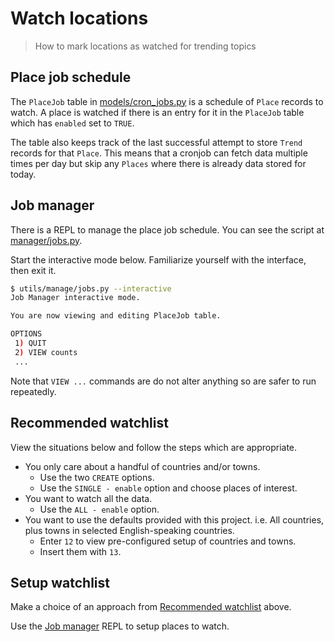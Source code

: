 # Watch locations
> How to mark locations as watched for trending topics


## Place job schedule

The `PlaceJob` table in [models/cron_jobs.py](https://github.com/MichaelCurrin/twitterverse/blob/master/app/models/cron_jobs.py) is a schedule of `Place` records to watch. A place is watched if there is an entry for it in the `PlaceJob` table which has `enabled` set to `TRUE`.

The table also keeps track of the last successful attempt to store `Trend` records for that `Place`. This means that a cronjob can fetch data multiple times per day but skip any `Places` where there is already data stored for today.

## Job manager

There is a REPL to manage the place job schedule. You can see the script at [manager/jobs.py](https://github.com/MichaelCurrin/twitterverse/blob/master/app/utils/manage/jobs.py).

Start the interactive mode below. Familiarize yourself with the interface, then exit it.

```bash
$ utils/manage/jobs.py --interactive
Job Manager interactive mode.

You are now viewing and editing PlaceJob table.

OPTIONS
 1) QUIT
 2) VIEW counts
 ...
```

Note that `VIEW ...` commands are do not alter anything so are safer to run repeatedly.

## Recommended watchlist

View the situations below and follow the steps which are appropriate.

- You only care about a handful of countries and/or towns.
    - Use the two `CREATE` options.
    - Use the `SINGLE - enable` option and choose places of interest.
- You want to watch all the data.
    - Use the `ALL - enable` option.
- You want to use the defaults provided with this project. i.e. All countries, plus towns in selected English-speaking countries.
    - Enter `12` to view pre-configured setup of countries and towns.
    - Insert them with `13`.

## Setup watchlist

Make a choice of an approach from [Recommended watchlist](#recommended-watchlist) above.

Use the [Job manager](#job-manager) REPL to setup places to watch.
